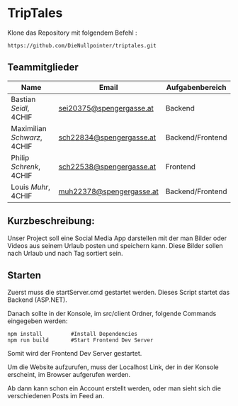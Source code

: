 # TripTales

Klone das Repository mit folgendem Befehl :

```
https://github.com/DieNullpointer/triptales.git
```

## Teammitglieder

| Name                        | Email                    | Aufgabenbereich |
| --------------------------- | ------------------------ | --------------- |
| Bastian _Seidl_, 4CHIF      | sei20375@spengergasse.at | Backend         |
| Maximilian _Schwarz_, 4CHIF | sch22834@spengergasse.at | Backend/Frontend|
| Philip _Schrenk_, 4CHIF     | sch22538@spengergasse.at | Frontend        |
| Louis _Muhr_, 4CHIF         | muh22378@spengergasse.at | Backend/Frontend|


## Kurzbeschreibung:
Unser Project soll eine Social Media App darstellen mit der man Bilder oder Videos aus seinem Urlaub posten und speichern kann.
Diese Bilder sollen nach Urlaub und nach Tag sortiert sein.

## Starten
Zuerst muss die startServer.cmd gestartet werden. Dieses Script startet das Backend (ASP.NET).

Danach sollte in der Konsole, im src/client Ordner, folgende Commands eingegeben werden: 

```console
npm install         #Install Dependencies
npm run build       #Start Frontend Dev Server
```

Somit wird der Frontend Dev Server gestartet.

Um die Website aufzurufen, muss der Localhost Link, der in der Konsole erscheint, im Browser aufgerufen werden.

Ab dann kann schon ein Account erstellt werden, oder man sieht sich die verschiedenen Posts im Feed an.
